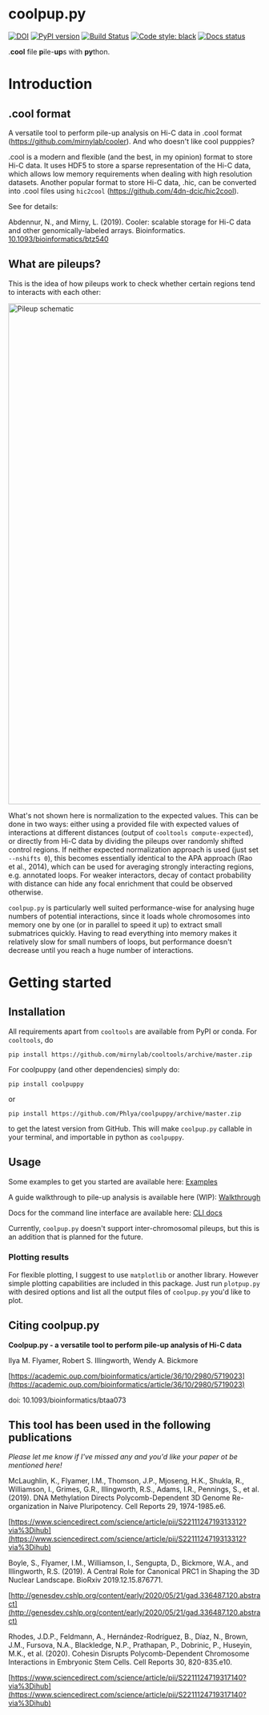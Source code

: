# coolpup.py
[![DOI](https://zenodo.org/badge/147190130.svg)](https://zenodo.org/badge/latestdoi/147190130)
[![PyPI version](https://badge.fury.io/py/coolpuppy.svg)](https://badge.fury.io/py/coolpuppy)
[![Build Status](https://travis-ci.org/Phlya/coolpuppy.svg?branch=master)](https://travis-ci.org/Phlya/coolpuppy)
[![Code style: black](https://img.shields.io/badge/code%20style-black-000000.svg)](https://github.com/psf/black)
[![Docs status](https://readthedocs.org/projects/coolpuppy/badge/)](https://coolpuppy.readthedocs.io/en/latest/)

.**cool** file **p**ile-**up**s with **py**thon.

# Introduction

## .cool format
A versatile tool to perform pile-up analysis on Hi-C data in .cool format (https://github.com/mirnylab/cooler). And who doesn't like cool pupppies?

.cool is a modern and flexible (and the best, in my opinion) format to store Hi-C data.
It uses HDF5 to store a sparse representation of the Hi-C data, which allows low memory requirements when dealing with high resolution datasets. Another popular format to store Hi-C data, .hic, can be converted into .cool files using `hic2cool` (https://github.com/4dn-dcic/hic2cool).

See for details:

Abdennur, N., and Mirny, L. (2019). Cooler: scalable storage for Hi-C data and other genomically-labeled arrays. Bioinformatics. [10.1093/bioinformatics/btz540](https://doi.org/10.1093/bioinformatics/btz540)

## What are pileups?

This is the idea of how pileups work to check whether certain regions tend to interacts with each other:

<img src="https://raw.githubusercontent.com/Phlya/coolpuppy/master/loop_quant.png" alt="Pileup schematic" width="1000px"/>
     
What's not shown here is normalization to the expected values. This can be done in two ways: either using a provided file with expected values of interactions at different distances (output of `cooltools compute-expected`), or directly from Hi-C data by dividing the pileups over randomly shifted control regions. If neither expected normalization approach is used (just set `--nshifts 0`), this becomes essentially identical to the APA approach (Rao et al., 2014), which can be used for averaging strongly interacting regions, e.g. annotated loops. For weaker interactors, decay of contact probability with distance can hide any focal enrichment that could be observed otherwise.

`coolpup.py` is particularly well suited performance-wise for analysing huge numbers of potential interactions, since it loads whole chromosomes into memory one by one (or in parallel to speed it up) to extract small submatrices quickly. Having to read everything into memory makes it relatively slow for small numbers of loops, but performance doesn't decrease until you reach a huge number of interactions.

# Getting started

## Installation
All requirements apart from `cooltools` are available from PyPI or conda. For `cooltools`, do

`
pip install https://github.com/mirnylab/cooltools/archive/master.zip
`

For coolpuppy (and other dependencies) simply do:

`pip install coolpuppy`

or

`pip install https://github.com/Phlya/coolpuppy/archive/master.zip`

to get the latest version from GitHub. This will make `coolpup.py` callable in your terminal, and importable in python as `coolpuppy`.

## Usage

Some examples to get you started are available here: [Examples](https://coolpuppy.readthedocs.io/en/latest/Examples/snHi-C_Examples.html)

A guide walkthrough to pile-up analysis is available here (WIP): [Walkthrough](https://coolpuppy.readthedocs.io/en/latest/walkthrough.html)

Docs for the command line interface are available here: [CLI docs](https://coolpuppy.readthedocs.io/en/latest/coolpup_py_cli.html)

Currently, `coolpup.py` doesn't support inter-chromosomal pileups, but this is an addition that is planned for the future.

### Plotting results
For flexible plotting, I suggest to use `matplotlib` or another library. However simple plotting capabilities are included in this package. Just run `plotpup.py` with desired options and list all the output files of `coolpup.py` you'd like to plot.


## Citing coolpup.py

**Coolpup.py - a versatile tool to perform pile-up analysis of Hi-C data**

Ilya M. Flyamer, Robert S. Illingworth, Wendy A. Bickmore

[https://academic.oup.com/bioinformatics/article/36/10/2980/5719023](https://academic.oup.com/bioinformatics/article/36/10/2980/5719023)

doi: 10.1093/bioinformatics/btaa073


## This tool has been used in the following publications

*Please let me know if I've missed any and you'd like your paper ot be mentioned here!*

McLaughlin, K., Flyamer, I.M., Thomson, J.P., Mjoseng, H.K., Shukla, R., Williamson, I., Grimes, G.R., Illingworth, R.S., Adams, I.R., Pennings, S., et al. (2019). DNA Methylation Directs Polycomb-Dependent 3D Genome Re-organization in Naive Pluripotency. Cell Reports 29, 1974-1985.e6.

[https://www.sciencedirect.com/science/article/pii/S2211124719313312?via%3Dihub](https://www.sciencedirect.com/science/article/pii/S2211124719313312?via%3Dihub)


Boyle, S., Flyamer, I.M., Williamson, I., Sengupta, D., Bickmore, W.A., and Illingworth, R.S. (2019). A Central Role for Canonical PRC1 in Shaping the 3D Nuclear Landscape. BioRxiv 2019.12.15.876771.

[http://genesdev.cshlp.org/content/early/2020/05/21/gad.336487.120.abstract](http://genesdev.cshlp.org/content/early/2020/05/21/gad.336487.120.abstract)


Rhodes, J.D.P., Feldmann, A., Hernández-Rodríguez, B., Díaz, N., Brown, J.M., Fursova, N.A., Blackledge, N.P., Prathapan, P., Dobrinic, P., Huseyin, M.K., et al. (2020). Cohesin Disrupts Polycomb-Dependent Chromosome Interactions in Embryonic Stem Cells. Cell Reports 30, 820-835.e10.

[https://www.sciencedirect.com/science/article/pii/S2211124719317140?via%3Dihub](https://www.sciencedirect.com/science/article/pii/S2211124719317140?via%3Dihub)

